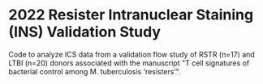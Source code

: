 # 2022 Resister Intranuclear Staining (INS) Validation Study
Code to analyze ICS data from a validation flow study of RSTR (n=17) and LTBI (n=20) donors associated with the manuscript "T cell signatures of bacterial control among M. tuberculosis ‘resisters’". 
